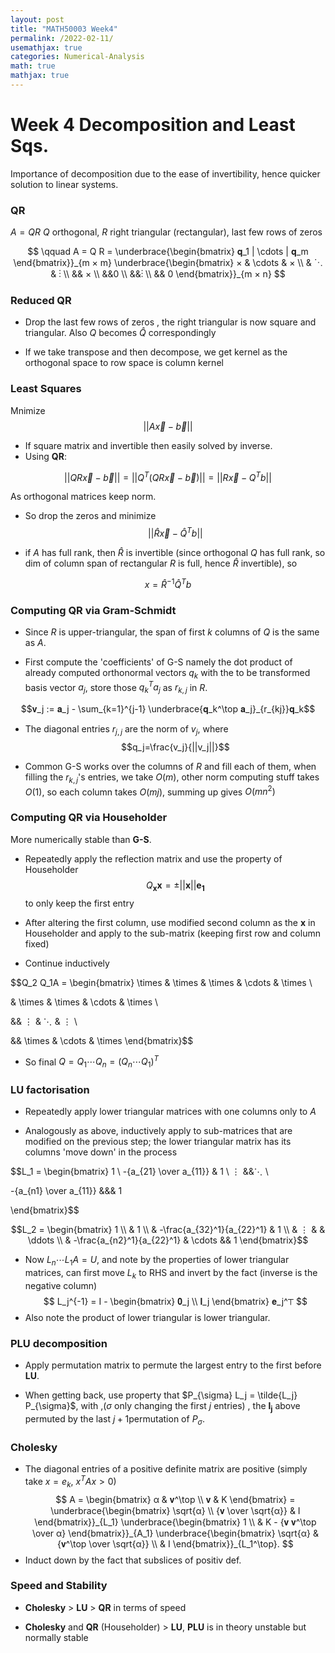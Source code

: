 ```yaml
---
layout: post
title: "MATH50003 Week4"
permalink: /2022-02-11/
usemathjax: true
categories: Numerical-Analysis
math: true
mathjax: true
---
```



# **Week 4 Decomposition and Least Sqs.**

Importance of decomposition due to the ease of invertibility, hence quicker solution to linear systems.

### **QR**  


$A=QR$
$Q$ orthogonal, $R$ right triangular (rectangular), last few rows of zeros  

$$  
\qquad A = Q R = \underbrace{\begin{bmatrix} 𝐪_1 | \cdots | 𝐪_m \end{bmatrix}}_{m × m}
\underbrace{\begin{bmatrix} × & \cdots & × \\ 
& ⋱ & ⋮ \\ 
&& × \\ 
&&0 \\ 
&&⋮ \\ 
&& 0 
\end{bmatrix}}_{m × n}
$$  

### **Reduced QR**  

- Drop the last few rows of zeros , the right triangular is now square and triangular. Also $Q$ becomes $\hat{Q}$ correspondingly

- If we take transpose and then decompose, we get kernel as the orthogonal space to row space is column kernel  
  


### **Least Squares**  


Mnimize
$$
||A \vec{x} - \vec{b}||
$$
- If square matrix and invertible then easily solved by inverse.
- Using **QR**:

$$
||QR\vec{x}-\vec{b}||=||Q^T(QR\vec{x}-\vec{b})||=||R\vec{x} - Q^T b||
$$

As orthogonal matrices keep norm.   
- So drop the zeros and minimize 
$$||\hat{R}\vec{x} - \hat{Q}^T b||$$ 

- if $A$ has full rank, then $\hat{R}$ is invertible (since orthogonal $Q$ has full rank, so dim of column span of rectangular $R$ is full, hence $\hat{R}$ invertible), so   

$$x=\hat{R}^{-1}\hat{Q}^Tb$$

### **Computing QR via Gram-Schmidt**

- Since $R$ is upper-triangular,  the span of first $k$ columns of $Q$ is the same as $A$.  

- First compute the 'coefficients' of G-S namely the dot product of already computed orthonormal vectors $q_k$ with the to be transformed basis vector $a_j$, store those $q_k^Ta_j$ as $r_{k,j}$ in $R$.  

$$𝐯_j := 𝐚_j - \sum_{k=1}^{j-1} \underbrace{𝐪_k^\top 𝐚_j}_{r_{kj}}𝐪_k$$  

- The diagonal entries $r_{j,j}$ are the norm of $v_j$, where
$$q_j=\frac{v_j}{||v_j||}$$ 

- Common G-S works over the columns of $R$ and fill each of them, when filling the $r_{k,j}$'s entries, we take $O(m)$, other norm computing stuff takes $O(1)$, so each column takes $O(mj)$, summing up gives $O(mn^2)$

### **Computing QR via Householder**
More numerically stable than **G-S**.

- Repeatedly apply the reflection matrix and use the property of Householder 
$$Q_{\mathbf{x}}\mathbf{x}=\pm ||\mathbf{x}||\mathbf{e_1}$$ 
to only keep the first entry

- After altering the first column, use modified second column as the $\mathbf{x}$ in Householder and apply to the sub-matrix (keeping first row and column fixed)
  
- Continue inductively

$$Q_2 Q_1A = \begin{bmatrix} 
\times & \times & \times & \cdots & \times \\

& \times & \times & \cdots & \times \\

 && ⋮ & ⋱ & ⋮ \\

 && \times & \cdots & \times \end{bmatrix}$$  

- So final $Q = Q_1 \cdots Q_n = (Q_n \cdots Q_1)^T$  

### **LU factorisation**  
- Repeatedly apply lower triangular matrices with one columns only to $A$

- Analogously as above, inductively apply to sub-matrices that are modified on the previous step; the lower triangular matrix has its columns 'move down' in the process

$$L_1 = \begin{bmatrix} 1 \\ -{a_{21} \over a_{11}} & 1 \\ ⋮ &&⋱ \\

 -{a_{n1} \over a_{11}} &&& 1

\end{bmatrix}$$  


$$L_2 = \begin{bmatrix} 1 \\ 
 & 1 \\ 
& -\frac{a_{32}^1}{a_{22}^1} & 1 \\
& ⋮ & & \ddots \\
& -\frac{a_{n2}^1}{a_{22}^1} & \cdots && 1
\end{bmatrix}$$  


- Now $L_n \cdots L_1 A = U$, and note by the properties of lower triangular matrices, can first move $L_k$ to RHS and invert by the fact
(inverse is the negative column)
$$
L_j^{-1}  = I - \begin{bmatrix} 𝟎_j \\ 𝐥_j \end{bmatrix} 𝐞_j^⊤
$$
- Also note the product of lower triangular is lower triangular.

### **PLU decomposition**  

- Apply permutation matrix to permute the largest entry to the first before **LU**.

- When getting back, use property that $P_{\sigma} L_j = \tilde{L_j} P_{\sigma}$, with ,($\sigma$ only changing the first $j$ entries) , the $\mathbf{l_j}$ above permuted by the last $j+1$permutation of $P_{\sigma}$.


### **Cholesky**
- The diagonal entries of a positive definite matrix are positive (simply take $x=e_k$, $x^T A x >0$)
$$
A = \begin{bmatrix} α & 𝐯^\top \\
                    𝐯   & K
                    \end{bmatrix} = \underbrace{\begin{bmatrix} \sqrt{α} \\ 
                                    {𝐯 \over \sqrt{α}} & I \end{bmatrix}}_{L_1}
                                    \underbrace{\begin{bmatrix} 1  \\ & K - {𝐯 𝐯^\top \over α} \end{bmatrix}}_{A_1}
                                    \underbrace{\begin{bmatrix} \sqrt{α} & {𝐯^\top \over \sqrt{α}} \\
                                     & I \end{bmatrix}}_{L_1^\top}.
$$  
- Induct down by the fact that subslices of positiv def. 

### **Speed and Stability**  

- **Cholesky** $>$ **LU** $>$ **QR** in terms of speed

- **Cholesky** and **QR** (Householder) $>$ **LU**, **PLU** is in theory unstable but normally stable








